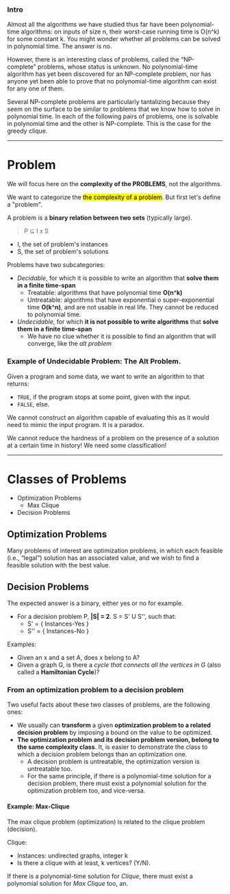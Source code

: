 ### Intro
Almost all the algorithms we have studied thus far have been
polynomial-time algorithms: on inputs of size n, their worst-case
running time is O(n^k) for some constant k. You might wonder whether all
problems can be solved in polynomial time. The answer is no.

However, there is an interesting class of problems, called
the “NP-complete” problems, whose status is unknown.
No polynomial-time algorithm has yet been discovered for an
NP-complete problem, nor has anyone yet been able to prove that no
polynomial-time algorithm can exist for any one of them.

Several NP-complete problems are particularly tantalizing because they seem
on the surface to be similar to problems that we know how to solve in polynomial
time. In each of the following pairs of problems, one is solvable in polynomial
time and the other is NP-complete. This is the case for the greedy clique.

---

# Problem
We will focus here on the **complexity of the PROBLEMS**, not the algorithms.

We want to categorize the <mark> the complexity of a problem</mark>. 
But first let's define a "problem".

A problem is a **binary relation between two sets** (typically large).
> P ⊆ I x S 
* I, the set of problem's instances
* S, the set of problem's solutions

Problems have two subcategories:
* _Decidable_, for which it is possible to write an algorithm that **solve them in a finite time-span**
  * Treatable: algorithms that have polynomial time **O(n^k)**
  * Untreatable: algorithms that have exponential o super-exponential time **O(k^n)**, and are not usable
    in real life. They cannot be reduced to polynomial time.
* _Undecidable_, for which **it is not possible to write algorithms** that **solve them in a finite time-span**
  * We have no clue whether it is possible to find an algorithm that will converge, like the *alt problem*

### Example of Undecidable Problem: The Alt Problem.
Given a program and some data, we want to write an algorithm to that returns:
* `TRUE`, if the program stops at some point, given with the input.
* `FALSE`, else.

We cannot construct an algorithm capable of evaluating this as it would need to mimic the input program. 
It is a paradox.

We cannot reduce the hardness of a problem on the presence of a solution at a certain time in history!
We need some classification!

---

# Classes of Problems
* Optimization Problems
  * Max Clique
* Decision Problems

## Optimization Problems
Many problems of interest are optimization problems, in which each feasible (i.e.,
“legal”) solution has an associated value, and we wish to find a feasible solution
with the best value.

## Decision Problems
The expected answer is a binary, either yes or no for example.
* For a decision problem P, **|S| = 2**. S = S' U S'', such that:
  * S' = { Instances-Yes }
  * S'' = { Instances-No }
  
Examples:
* Given an x and a set A, does x belong to A?
* Given a graph G, is there a _cycle that connects all the vertices in G_ (also called a **Hamiltonian Cycle**)?

### From an optimization problem to a decision problem
Two useful facts about these two classes of problems, are the following ones:
* We usually can **transform** a given **optimization problem to a related decision problem** by imposing a
bound on the value to be optimized.
* **The optimization problem and its decision problem version, belong to the same complexity class**.
It, is easier to demonstrate the class to which a decision problem belongs than an optimization one.
  * A decision problem is untreatable, the optimization version is untreatable too.
  * For the same principle, if there is a polynomial-time solution for a decision problem, there must exist a polynomial
  solution for the optimization problem too, and vice-versa.

#### Example: Max-Clique
The max clique problem (optimization) is related to the clique problem (decision).

Clique:
* Instances: undirected graphs, integer k
* Is there a clique with at least, k vertices? (Y/N).

If there is a polynomial-time solution for _Clique_, there must exist a polynomial
solution for _Max Clique_ too, an.




